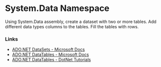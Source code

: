 # System.Data Namespace

Using System.Data assembly, create a dataset with two or more tables. Add different data types columns to the tables. Fill the tables with rows.

### Links

- [ADO.NET DataSets - Microsoft Docs](https://docs.microsoft.com/en-us/dotnet/framework/data/adonet/ado-net-datasets)
- [ADO.NET DataTables - Microsoft Docs](https://docs.microsoft.com/en-us/dotnet/framework/data/adonet/dataset-datatable-dataview/)
- [ADO.NET DataTables - DotNet Tutorials](https://dotnettutorials.net/lesson/ado-net-datatable/)
